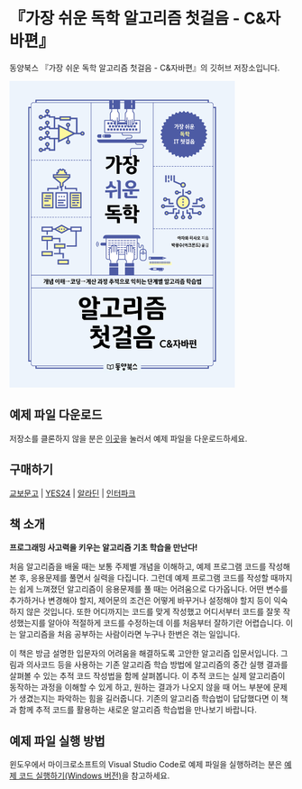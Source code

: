 # 『가장 쉬운 독학 알고리즘 첫걸음 - C&자바편』

동양북스 『가장 쉬운 독학 알고리즘 첫걸음 - C&자바편』의 깃허브 저장소입니다.

<img src="./readme/cover.jpg" width="400" height="544">

## 예제 파일 다운로드
저장소를 클론하지 않을 분은 [이곳](https://bit.ly/30uEf4x)을 눌러서 예제 파일을 다운로드하세요.

## 구매하기
[교보문고](https://bit.ly/3BI4S3p) | [YES24](https://bit.ly/3lDeMOc) | [알라딘](https://bit.ly/2YRaElb) | [인터파크](https://bit.ly/3v8CJA6)

## 책 소개
**프로그래밍 사고력을 키우는 알고리즘 기초 학습을 만난다!**

처음 알고리즘을 배울 때는 보통 주제별 개념을 이해하고, 예제 프로그램 코드를 작성해본 후, 응용문제를 풀면서 실력을 다집니다. 그런데 예제 프로그램 코드를 작성할 때까지는 쉽게 느껴졌던 알고리즘이 응용문제를 풀 때는 어려움으로 다가옵니다. 어떤 변수를 추가하거나 변경해야 할지, 제어문의 조건은 어떻게 바꾸거나 설정해야 할지 등이 익숙하지 않은 것입니다. 또한 어디까지는 코드를 맞게 작성했고 어디서부터 코드를 잘못 작성했는지를 알아야 적절하게 코드를 수정하는데 이를 처음부터 잘하기란 어렵습니다. 이는 알고리즘을 처음 공부하는 사람이라면 누구나 한번은 겪는 일입니다.

이 책은 방금 설명한 입문자의 어려움을 해결하도록 고안한 알고리즘 입문서입니다. 그림과 의사코드 등을 사용하는 기존 알고리즘 학습 방법에 알고리즘의 중간 실행 결과를 살펴볼 수 있는 추적 코드 작성법을 함께 살펴봅니다. 이 추적 코드는 실제 알고리즘이 동작하는 과정을 이해할 수 있게 하고, 원하는 결과가 나오지 않을 때 어느 부분에 문제가 생겼는지는 파악하는 힘을 길러줍니다. 기존의 알고리즘 학습법이 답답했다면 이 책과 함께 추적 코드를 활용하는 새로운 알고리즘 학습법을 만나보기 바랍니다.

## 예제 파일 실행 방법
윈도우에서 마이크로소프트의 Visual Studio Code로 예제 파일을 실행하려는 분은 [예제 코드 실행하기(Windows 버전)](https://bit.ly/3FVxby2)을 참고하세요.
